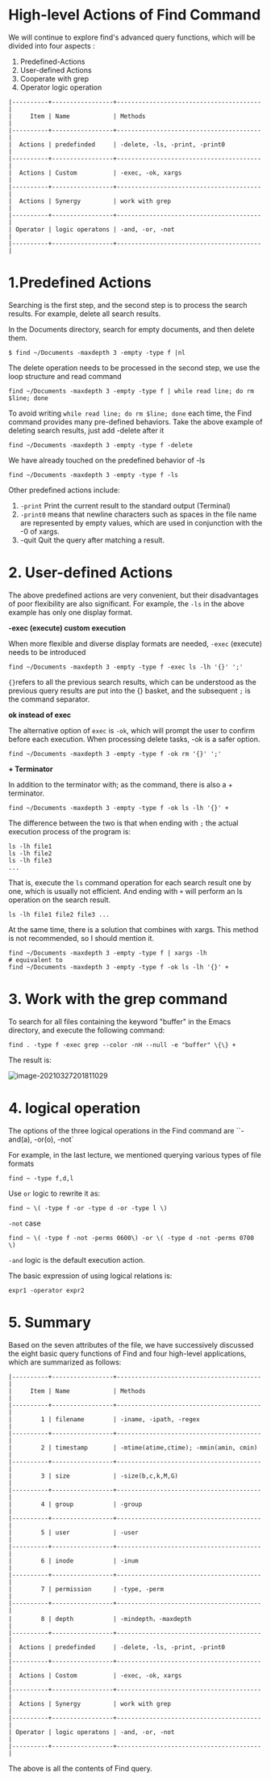 # High-level Actions of Find Command

We will continue to explore find's advanced query functions, which will be divided into four aspects :

1. Predefined-Actions
2. User-defined Actions
3. Cooperate with grep
4. Operator logic operation

```
|----------+-----------------+----------------------------------------|
|     Item | Name            | Methods                                |
|----------+-----------------+----------------------------------------|
|  Actions | predefinded     | -delete, -ls, -print, -print0          |
|----------+-----------------+----------------------------------------|
|  Actions | Custom          | -exec, -ok, xargs                      |
|----------+-----------------+----------------------------------------|
|  Actions | Synergy         | work with grep                         |
|----------+-----------------+----------------------------------------|
| Operator | logic operatons | -and, -or, -not                        |
|----------+-----------------+----------------------------------------|
```

# 1.Predefined Actions

Searching is the first step, and the second step is to process the search results. For example, delete all search results.

In the Documents directory, search for empty documents, and then delete them.

```
$ find ~/Documents -maxdepth 3 -empty -type f |nl
```

The delete operation needs to be processed in the second step, we use the loop structure and read command

```
find ~/Documents -maxdepth 3 -empty -type f | while read line; do rm $line; done
```

To avoid writing `while read line; do rm $line; done` each time, the Find command provides many pre-defined behaviors. Take the above example of deleting search results, just add -delete after it

```
find ~/Documents -maxdepth 3 -empty -type f -delete
```

We have already touched on the predefined behavior of -ls

```
find ~/Documents -maxdepth 3 -empty -type f -ls
```

Other predefined actions include:

1. `-print` Print the current result to the standard output (Terminal)
2. `-print0` means that newline characters such as spaces in the file name are  represented by empty values, which are used in conjunction with the -0  of xargs.
3. -quit Quit the query after matching a result.

# 2. User-defined Actions

The above predefined actions are very convenient, but their disadvantages of poor flexibility are also significant. For example, the `-ls` in the above example has only one display format.

**-exec (execute) custom execution**

When more flexible and diverse display formats are needed, `-exec` (execute) needs to be introduced

```
find ~/Documents -maxdepth 3 -empty -type f -exec ls -lh '{}' ';'
```

`{}`refers to all the previous search results, which can be understood as  the previous query results are put into the {} basket, and the subsequent `;`  is the command separator.

**ok instead of exec**

The alternative option of `exec` is `-ok`, which will prompt the user to confirm before each execution. When processing delete tasks, -ok is a safer option.

```
find ~/Documents -maxdepth 3 -empty -type f -ok rm '{}' ';'
```

**+ Terminator**

In addition to the terminator with; as the command, there is also a + terminator.

```
find ~/Documents -maxdepth 3 -empty -type f -ok ls -lh '{}' +
```

The difference between the two is that when ending with `;` the actual execution process of the program is:

```
ls -lh file1
ls -lh file2
ls -lh file3
...
```

That is, execute the `ls` command operation for each search result one by one, which is usually not efficient. And ending with `+` will perform an ls operation on the search result.

```
ls -lh file1 file2 file3 ...
```

At the same time, there is a solution that combines with xargs. This method is not recommended, so I should mention it.

```
find ~/Documents -maxdepth 3 -empty -type f | xargs -lh
# equivalent to 
find ~/Documents -maxdepth 3 -empty -type f -ok ls -lh '{}' +
```

# 3. Work with the grep command 

To search for all files containing the  keyword "buffer" in the Emacs directory, and execute the following  command:

```
find . -type f -exec grep --color -nH --null -e "buffer" \{\} +
```

The result is:

![image-20210327201811029](images/image-20210327201811029.png)

# 4. logical operation

The options of the three logical operations in the Find command are ``-and(a), -or(o), -not`

For example, in the last lecture, we mentioned querying various types of file formats

```
find ~ -type f,d,l
```

Use `or` logic to rewrite it as:

```
find ~ \( -type f -or -type d -or -type l \)
```

`-not` case

```
find ~ \( -type f -not -perms 0600\) -or \( -type d -not -perms 0700 \)
```

`-and` logic is the default execution action.

The basic expression of using logical relations is:

```
expr1 -operator expr2
```



# 5. Summary



Based on the seven attributes of the file, we have successively  discussed the eight basic query functions of Find and four high-level  applications, which are summarized as follows:

```
|----------+-----------------+----------------------------------------|
|     Item | Name            | Methods                                |
|----------+-----------------+----------------------------------------|
|        1 | filename        | -iname, -ipath, -regex                 |
|----------+-----------------+----------------------------------------|
|        2 | timestamp       | -mtime(atime,ctime); -mmin(amin, cmin) |
|----------+-----------------+----------------------------------------|
|        3 | size            | -size(b,c,k,M,G)                       |
|----------+-----------------+----------------------------------------|
|        4 | group           | -group                                 |
|----------+-----------------+----------------------------------------|
|        5 | user            | -user                                  |
|----------+-----------------+----------------------------------------|
|        6 | inode           | -inum                                  |
|----------+-----------------+----------------------------------------|
|        7 | permission      | -type, -perm                           |
|----------+-----------------+----------------------------------------|
|        8 | depth           | -mindepth，-maxdepth                   |
|----------+-----------------+----------------------------------------|
|  Actions | predefinded     | -delete, -ls, -print, -print0          |
|----------+-----------------+----------------------------------------|
|  Actions | Costom          | -exec, -ok, xargs                      |
|----------+-----------------+----------------------------------------|
|  Actions | Synergy         | work with grep                         |
|----------+-----------------+----------------------------------------|
| Operator | logic operatons | -and, -or, -not                        |
|----------+-----------------+----------------------------------------|

```
The above is all the contents of Find query.
